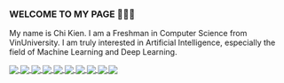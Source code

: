 ### WELCOME TO MY PAGE 👋👋👋
My name is Chi Kien. I am a Freshman in Computer Science from VinUniversity. I am truly interested in Artificial Intelligence, especially the field of Machine Learning and Deep Learning.<be>

<a href="https://github.com/chikien07012006/My-CV">
  <!-- Change the `github-readme-stats.anuraghazra1.vercel.app` to `github-readme-stats.vercel.app`  -->
  <img align="center" src="https://github-readme-stats.vercel.app/api/pin/?username=chikien07012006&repo=My-CV&theme=cobalt" />
</a>  

<a href="https://github.com/chikien07012006/NLP_Career_Levels_Classification">
  <!-- Change the `github-readme-stats.anuraghazra1.vercel.app` to `github-readme-stats.vercel.app`  -->
  <img align="center" src="https://github-readme-stats.vercel.app/api/pin/?username=chikien07012006&repo=NLP_Career_Levels_Classification&theme=radical" />
</a>    

<a href="https://github.com/chikien07012006/CNN-Cifar10">
  <!-- Change the `github-readme-stats.anuraghazra1.vercel.app` to `github-readme-stats.vercel.app`  -->
  <img align="center" src="https://github-readme-stats.vercel.app/api/pin/?username=chikien07012006&repo=CNN-Cifar10&theme=merko" />
</a>

<a href="https://github.com/chikien07012006/Guitar_Amaze">
  <!-- Change the `github-readme-stats.anuraghazra1.vercel.app` to `github-readme-stats.vercel.app`  -->
  <img align="center" src="https://github-readme-stats.vercel.app/api/pin/?username=chikien07012006&repo=Guitar_Amaze&theme=gruvbox" />
</a>    

<a href="https://github.com/chikien07012006/Sign_Speak">
  <!-- Change the `github-readme-stats.anuraghazra1.vercel.app` to `github-readme-stats.vercel.app`  -->
  <img align="center" src="https://github-readme-stats.vercel.app/api/pin/?username=chikien07012006&repo=Sign_Speak&theme=dark" />
</a>

<a href="https://github.com/chikien07012006/CNN-Mnist">
  <!-- Change the `github-readme-stats.anuraghazra1.vercel.app` to `github-readme-stats.vercel.app`  -->
  <img align="center" src="https://github-readme-stats.vercel.app/api/pin/?username=chikien07012006&repo=CNN-Mnist&theme=onedark" />
</a>  

<a href="https://github.com/chikien07012006/Competitive_Prog">
  <!-- Change the `github-readme-stats.anuraghazra1.vercel.app` to `github-readme-stats.vercel.app`  -->
  <img align="center" src="https://github-readme-stats.anuraghazra1.vercel.app/api/pin/?username=chikien07012006&repo=Competitive_Prog&theme=radical" />
</a>

<a href="https://github.com/chikien07012006/Diabetes_Prediction">
  <!-- Change the `github-readme-stats.anuraghazra1.vercel.app` to `github-readme-stats.vercel.app`  -->
  <img align="center" src="https://github-readme-stats.anuraghazra1.vercel.app/api/pin/?username=chikien07012006&repo=Diabetes_Prediction&theme=cobalt" />
</a>

<a href="https://github.com/chikien07012006/Math_Score_Prediction">
  <!-- Change the `github-readme-stats.anuraghazra1.vercel.app` to `github-readme-stats.vercel.app`  -->
  <img align="center" src="https://github-readme-stats.anuraghazra1.vercel.app/api/pin/?username=chikien07012006&repo=Math_Score_Prediction&theme=synthwave" />
</a>    
<a href="https://github.com/chikien07012006/AI-Challenge">
  <!-- Change the `github-readme-stats.anuraghazra1.vercel.app` to `github-readme-stats.vercel.app`  -->
  <img align="center" src="https://github-readme-stats.anuraghazra1.vercel.app/api/pin/?username=chikien07012006&repo=AI-Challenge&theme=highcontrast" />
</a>
